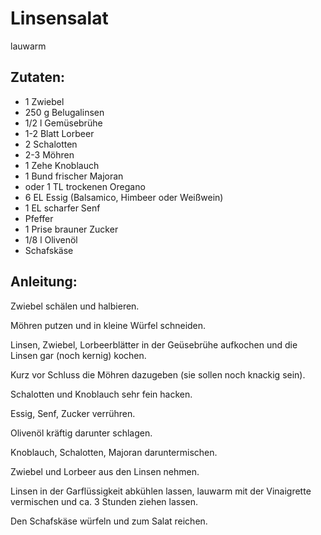 Linsensalat
===
lauwarm

Zutaten:
---
- 1  Zwiebel
- 250 g Belugalinsen
- 1/2 l Gemüsebrühe
- 1-2 Blatt Lorbeer
- 2  Schalotten
- 2-3  Möhren
- 1 Zehe Knoblauch
- 1 Bund frischer Majoran
-   oder 1 TL trockenen Oregano
- 6 EL Essig (Balsamico, Himbeer oder Weißwein)
- 1 EL scharfer Senf
-   Pfeffer
- 1 Prise brauner Zucker
- 1/8 l Olivenöl
-   Schafskäse

Anleitung:
---
Zwiebel schälen und halbieren.

Möhren putzen und in kleine Würfel schneiden.

Linsen, Zwiebel, Lorbeerblätter in der Geüsebrühe aufkochen und die Linsen gar (noch kernig) kochen.

Kurz vor Schluss die Möhren dazugeben (sie sollen noch knackig sein).

Schalotten und Knoblauch sehr fein hacken.

Essig, Senf, Zucker verrühren.

Olivenöl kräftig darunter schlagen.

Knoblauch, Schalotten, Majoran daruntermischen.

Zwiebel und Lorbeer aus den Linsen nehmen.

Linsen in der Garflüssigkeit abkühlen lassen, lauwarm mit der Vinaigrette vermischen und ca. 3 Stunden ziehen lassen.

Den Schafskäse würfeln und zum Salat reichen.